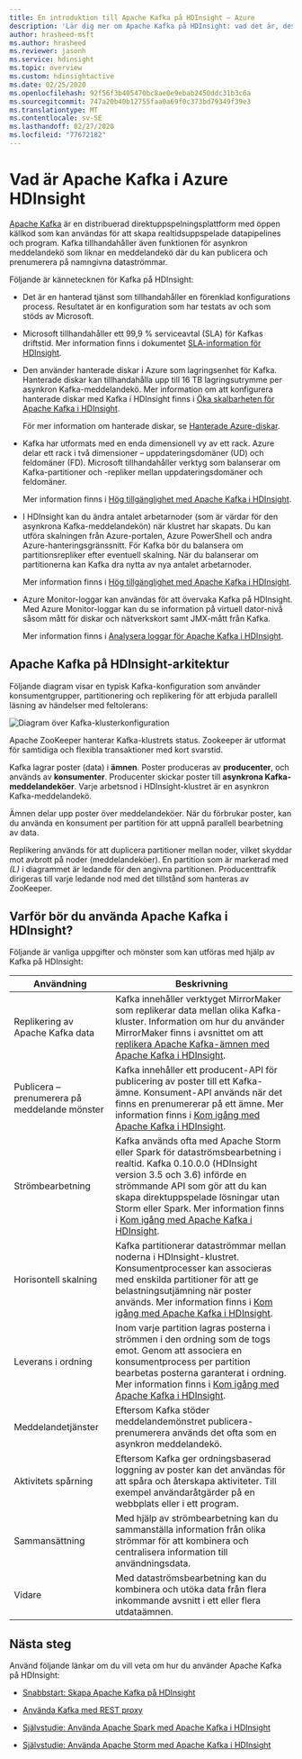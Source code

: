 ```yaml
---
title: En introduktion till Apache Kafka på HDInsight – Azure
description: 'Lär dig mer om Apache Kafka på HDInsight: vad det är, dess syfte och var du hittar exempel och kommer igång.'
author: hrasheed-msft
ms.author: hrasheed
ms.reviewer: jasonh
ms.service: hdinsight
ms.topic: overview
ms.custom: hdinsightactive
ms.date: 02/25/2020
ms.openlocfilehash: 92f56f3b405470bc8ae0e9ebab2450ddc31b3c6a
ms.sourcegitcommit: 747a20b40b12755faa0a69f0c373bd79349f39e3
ms.translationtype: MT
ms.contentlocale: sv-SE
ms.lasthandoff: 02/27/2020
ms.locfileid: "77672182"
---
```

# <a name="what-is-apache-kafka-in-azure-hdinsight"></a>Vad är Apache Kafka i Azure HDInsight

[Apache Kafka](https://kafka.apache.org) är en distribuerad direktuppspelningsplattform med öppen källkod som kan användas för att skapa realtidsuppspelade datapipelines och program. Kafka tillhandahåller även funktionen för asynkron meddelandekö som liknar en meddelandekö där du kan publicera och prenumerera på namngivna dataströmmar.

Följande är kännetecknen för Kafka på HDInsight:

* Det är en hanterad tjänst som tillhandahåller en förenklad konfigurations process. Resultatet är en konfiguration som har testats av och som stöds av Microsoft.

* Microsoft tillhandahåller ett 99,9 % serviceavtal (SLA) för Kafkas driftstid. Mer information finns i dokumentet [SLA-information för HDInsight](https://azure.microsoft.com/support/legal/sla/hdinsight/v1_0/).

* Den använder hanterade diskar i Azure som lagringsenhet för Kafka. Hanterade diskar kan tillhandahålla upp till 16 TB lagringsutrymme per asynkron Kafka-meddelandekö. Mer information om att konfigurera hanterade diskar med Kafka i HDInsight finns i [Öka skalbarheten för Apache Kafka i HDInsight](apache-kafka-scalability.md).

    För mer information om hanterade diskar, se [Hanterade Azure-diskar](../../virtual-machines/windows/managed-disks-overview.md).

* Kafka har utformats med en enda dimensionell vy av ett rack. Azure delar ett rack i två dimensioner – uppdateringsdomäner (UD) och feldomäner (FD). Microsoft tillhandahåller verktyg som balanserar om Kafka-partitioner och -repliker mellan uppdateringsdomäner och feldomäner.

    Mer information finns i [Hög tillgänglighet med Apache Kafka i HDInsight](apache-kafka-high-availability.md).

* I HDInsight kan du ändra antalet arbetarnoder (som är värdar för den asynkrona Kafka-meddelandekön) när klustret har skapats. Du kan utföra skalningen från Azure-portalen, Azure PowerShell och andra Azure-hanteringsgränssnitt. För Kafka bör du balansera om partitionsrepliker efter eventuell skalning. När du balanserar om partitionerna kan Kafka dra nytta av nya antalet arbetarnoder.

    Mer information finns i [Hög tillgänglighet med Apache Kafka i HDInsight](apache-kafka-high-availability.md).

* Azure Monitor-loggar kan användas för att övervaka Kafka på HDInsight. Med Azure Monitor-loggar kan du se information på virtuell dator-nivå såsom mått för diskar och nätverkskort samt JMX-mått från Kafka.

    Mer information finns i [Analysera loggar för Apache Kafka i HDInsight](apache-kafka-log-analytics-operations-management.md).

## <a name="apache-kafka-on-hdinsight-architecture"></a>Apache Kafka på HDInsight-arkitektur

Följande diagram visar en typisk Kafka-konfiguration som använder konsumentgrupper, partitionering och replikering för att erbjuda parallell läsning av händelser med feltolerans:

![Diagram över Kafka-klusterkonfiguration](./media/apache-kafka-introduction/kafka-cluster-diagram.png)

Apache ZooKeeper hanterar Kafka-klustrets status. Zookeeper är utformat för samtidiga och flexibla transaktioner med kort svarstid.

Kafka lagrar poster (data) i **ämnen**. Poster produceras av **producenter**, och används av **konsumenter**. Producenter skickar poster till **asynkrona Kafka-meddelandeköer**. Varje arbetsnod i HDInsight-klustret är en asynkron Kafka-meddelandekö.

Ämnen delar upp poster över meddelandeköer. När du förbrukar poster, kan du använda en konsument per partition för att uppnå parallell bearbetning av data.

Replikering används för att duplicera partitioner mellan noder, vilket skyddar mot avbrott på noder (meddelandeköer). En partition som är markerad med *(L)* i diagrammet är ledande för den angivna partitionen. Producenttrafik dirigeras till varje ledande nod med det tillstånd som hanteras av ZooKeeper.

## <a name="why-use-apache-kafka-on-hdinsight"></a>Varför bör du använda Apache Kafka i HDInsight?

Följande är vanliga uppgifter och mönster som kan utföras med hjälp av Kafka på HDInsight:

|Användning |Beskrivning |
|---|---|
|Replikering av Apache Kafka data|Kafka innehåller verktyget MirrorMaker som replikerar data mellan olika Kafka-kluster. Information om hur du använder MirrorMaker finns i avsnittet om att [replikera Apache Kafka-ämnen med Apache Kafka i HDInsight](apache-kafka-mirroring.md).|
|Publicera – prenumerera på meddelande mönster|Kafka innehåller ett producent-API för publicering av poster till ett Kafka-ämne. Konsument-API används när det finns en prenumererar på ett ämne. Mer information finns i [Kom igång med Apache Kafka i HDInsight](apache-kafka-get-started.md).|
|Strömbearbetning|Kafka används ofta med Apache Storm eller Spark för dataströmsbearbetning i realtid. Kafka 0.10.0.0 (HDInsight version 3.5 och 3.6) införde en strömmande API som gör att du kan skapa direktuppspelade lösningar utan Storm eller Spark. Mer information finns i [Kom igång med Apache Kafka i HDInsight](apache-kafka-get-started.md).|
|Horisontell skalning|Kafka partitionerar dataströmmar mellan noderna i HDInsight-klustret. Konsumentprocesser kan associeras med enskilda partitioner för att ge belastningsutjämning när poster används. Mer information finns i [Kom igång med Apache Kafka i HDInsight](apache-kafka-get-started.md).|
|Leverans i ordning|Inom varje partition lagras posterna i strömmen i den ordning som de togs emot. Genom att associera en konsumentprocess per partition bearbetas posterna garanterat i ordning. Mer information finns i [Kom igång med Apache Kafka i HDInsight](apache-kafka-get-started.md).|
|Meddelandetjänster|Eftersom Kafka stöder meddelandemönstret publicera-prenumerera används det ofta som en asynkron meddelandekö.|
|Aktivitets spårning|Eftersom Kafka ger ordningsbaserad loggning av poster kan det användas för att spåra och återskapa aktiviteter. Till exempel användaråtgärder på en webbplats eller i ett program.|
|Sammansättning|Med hjälp av strömbearbetning kan du sammanställa information från olika strömmar för att kombinera och centralisera information till användningsdata.|
|Vidare|Med dataströmsbearbetning kan du kombinera och utöka data från flera inkommande avsnitt i ett eller flera utdataämnen.|

## <a name="next-steps"></a>Nästa steg

Använd följande länkar om du vill veta om hur du använder Apache Kafka på HDInsight:

* [Snabbstart: Skapa Apache Kafka på HDInsight](apache-kafka-get-started.md)

* [Använda Kafka med REST proxy](rest-proxy.md)

* [Självstudie: Använda Apache Spark med Apache Kafka i HDInsight](../hdinsight-apache-spark-with-kafka.md)

* [Självstudie: Använda Apache Storm med Apache Kafka i HDInsight](../hdinsight-apache-storm-with-kafka.md)
